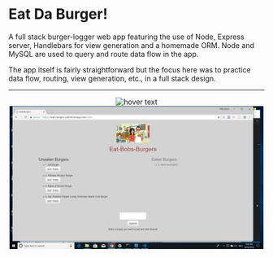 # Eat Da Burger!

A full stack burger-logger web app featuring the use of Node, Express server, Handlebars for view generation and a homemade ORM. Node and MySQL are used to query and route data flow in the app. 

The app itself is fairly straightforward but the focus here was to practice data flow, routing, view generation, etc., in a full stack design.

***

<p align="center">
  <img src="/public/assets/img/JAWS_DB_Image.png" width="500" title="hover text">
  <img src="/public/assets/img/burgerpage.png" width="500" alt="accessibility text">
</p>

